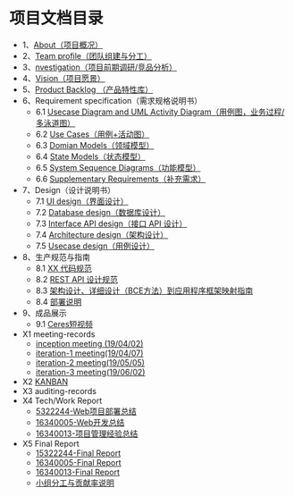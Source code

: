 # 项目文档目录
  

- 1、[About（项目概况）](https://github.com/sysu-abi/docs/blob/master/01-About.md)
- 2、[Team profile（团队组建与分工）](https://github.com/sysu-abi/docs/blob/master/02-team-profile.md)
- 3、[nvestigation（项目前期调研/竞品分析）](https://github.com/sysu-abi/docs/blob/master/03-Investigation.md)
- 4、[Vision（项目愿景）](https://github.com/sysu-abi/docs/blob/master/04-vision.md)
- 5、[Product Backlog （产品特性库）](https://github.com/sysu-abi/docs/blob/master/05-Product-Backlog.md)
- 6、Requirement specification（需求规格说明书）
  - 6.1 [Usecase Diagram and UML Activity Diagram（用例图，业务过程/多泳道图）](https://github.com/sysu-abi/docs/blob/master/6.1-Usecase-Diagram-and-UML-Activity-Diagram.md)
  - 6.2 [Use Cases（用例+活动图）](https://github.com/sysu-abi/docs/blob/master/%E7%94%A8%E4%BE%8B%2B%E6%B4%BB%E5%8A%A8%E5%9B%BE.md)
  - 6.3 [Domian Models（领域模型）](https://github.com/sysu-abi/docs/blob/master/%E9%A2%86%E5%9F%9F%E6%A8%A1%E5%9E%8B.md)
  - 6.4 [State Models（状态模型）](https://github.com/sysu-abi/docs/blob/master/6.4%20State%20Models.md)
  - 6.5 [System Sequence Diagrams（功能模型）](https://github.com/sysu-abi/docs/blob/master/%E5%8A%9F%E8%83%BD%E6%A8%A1%E5%9E%8B.md)
  - 6.6 [Supplementary Requirements（补充需求）](https://github.com/sysu-abi/docs/blob/master/6.6%20Supplementary%20Requirements.md)
- 7、Design（设计说明书）
  - 7.1 [UI design（界面设计）](https://github.com/sysu-abi/docs/blob/master/7.1%20UI%20design.md)
  - 7.2 [Database design（数据库设计）](https://github.com/sysu-abi/docs/blob/master/7.2%20Database%20design.md)
  - 7.3 [Interface API design（接口 API 设计）](https://github.com/sysu-abi/docs/blob/master/7.3%20Interface%20API%20design.md)
  - 7.4 [Architecture design（架构设计）](https://github.com/sysu-abi/docs/blob/master/7.4%20Architecture%20design.md)
  - 7.5 [Usecase design（用例设计）](https://github.com/sysu-abi/docs/blob/master/7.5%20Usecase%20design.md)
- 8、生产规范与指南
  - 8.1 [XX 代码规范](https://github.com/sysu-abi/docs/blob/master/8.1Ceres%E4%BB%A3%E7%A0%81%E8%A7%84%E8%8C%83.md)
  - 8.2 [REST API 设计规范](https://github.com/sysu-abi/docs/blob/master/8.2%20REST%20API%20%E8%AE%BE%E8%AE%A1%E8%A7%84%E8%8C%83.md)
  - 8.3 [架构设计、详细设计（BCE方法）到应用程序框架映射指南](https://github.com/sysu-abi/docs/blob/master/%E6%9E%B6%E6%9E%84%E8%AE%BE%E8%AE%A1%E3%80%81%E8%AF%A6%E7%BB%86%E8%AE%BE%E8%AE%A1%EF%BC%88BCE%E6%96%B9%E6%B3%95%EF%BC%89%E5%88%B0%E5%BA%94%E7%94%A8%E7%A8%8B%E5%BA%8F%E6%A1%86%E6%9E%B6%E6%98%A0%E5%B0%84%E6%8C%87%E5%8D%97.md)
  - 8.4 [部署说明](https://github.com/sysu-abi/docs/blob/master/%E5%AE%89%E8%A3%85%E9%83%A8%E7%BD%B2%E8%AF%B4%E6%98%8E.md)
- 9、成品展示
  - 9.1 [Ceres短视频](https://github.com/sysu-abi/docs/blob/master/Ceres%E4%BD%BF%E7%94%A8%E6%BC%94%E7%A4%BA%E8%A7%86%E9%A2%91.wmv)
- X1 meeting-records
  - [inception meeting (19/04/02)](https://github.com/sysu-abi/docs/blob/master/%E7%B3%BB%E7%BB%9F%E5%88%86%E6%9E%90%E4%B8%8E%E8%AE%BE%E8%AE%A1%E7%AC%AC%E4%B8%80%E6%AC%A1%E4%BC%9A%E8%AE%AE%E8%AE%B0%E5%BD%95.pdf)
  - [iteration-1 meeting(19/04/07)](https://github.com/sysu-abi/docs/blob/master/Iteration-1%20%E5%90%AF%E5%8A%A8%E4%BC%9A%E8%AE%AE%E7%BA%AA%E8%A6%81.md)
  - [iteration-2 meeting(19/05/05)](https://github.com/sysu-abi/docs/blob/master/Iteration-2%20%E5%90%AF%E5%8A%A8%E4%BC%9A%E8%AE%AE%E7%BA%AA%E8%A6%81.md)
  - [iteration-3 meeting(19/06/02)](https://github.com/sysu-abi/docs/blob/master/Iteration-3%20%E5%90%AF%E5%8A%A8%E4%BC%9A%E8%AE%AE%E7%BA%AA%E8%A6%81.md)
- X2 [KANBAN](https://github.com/orgs/sysu-abi/projects)
- X3 auditing-records
- X4 Tech/Work Report
  - [5322244-Web项目部署总结](https://blog.csdn.net/baidu_36360269/article/details/94173593)
  - [16340005-Web开发总结](https://blog.csdn.net/c72digerworld/article/details/93058956)
  - [16340013-项目管理经验总结](https://blog.csdn.net/my__saber/article/details/94169109)
- X5 Final Report
  - [15322244-Final Report](https://blog.csdn.net/baidu_36360269/article/details/94222304)
  - [16340005-Final Report](https://blog.csdn.net/c72digerworld/article/details/94154982)
  - [16340013-Final Report](https://blog.csdn.net/my__saber/article/details/94184364)
  - [小组分工与贡献率说明](https://github.com/sysu-abi/docs/blob/master/%E5%B0%8F%E7%BB%84%E5%88%86%E5%B7%A5%E4%B8%8E%E8%B4%A1%E7%8C%AE%E7%8E%87%E8%AF%B4%E6%98%8E.md)
